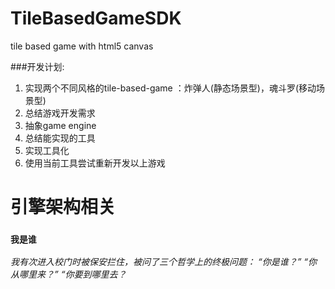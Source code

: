 TileBasedGameSDK
================

tile based game with html5 canvas


###开发计划:

1. 实现两个不同风格的tile-based-game ：炸弹人(静态场景型)，魂斗罗(移动场景型)
2. 总结游戏开发需求
3. 抽象game engine
4. 总结能实现的工具
5. 实现工具化
6. 使用当前工具尝试重新开发以上游戏


引擎架构相关
===

### `我是谁`

*我有次进入校门时被保安拦住，被问了三个哲学上的终极问题： “你是谁？” “你从哪里来？” “你要到哪里去？*

